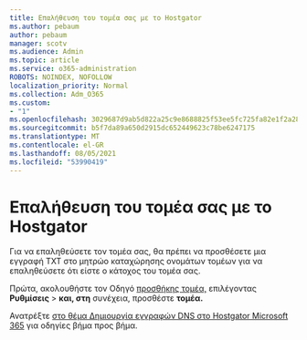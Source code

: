 ```yaml
---
title: Επαλήθευση του τομέα σας με το Hostgator
ms.author: pebaum
author: pebaum
manager: scotv
ms.audience: Admin
ms.topic: article
ms.service: o365-administration
ROBOTS: NOINDEX, NOFOLLOW
localization_priority: Normal
ms.collection: Adm_O365
ms.custom:
- "1"
ms.openlocfilehash: 3029687d9ab5d822a25c9e8688825f53ee5fc725fa82e1f2a282d22720431331
ms.sourcegitcommit: b5f7da89a650d2915dc652449623c78be6247175
ms.translationtype: MT
ms.contentlocale: el-GR
ms.lasthandoff: 08/05/2021
ms.locfileid: "53990419"
---
```

# <a name="verify-your-domain-with-hostgator"></a>Επαλήθευση του τομέα σας με το Hostgator

Για να επαληθεύσετε τον τομέα σας, θα πρέπει να προσθέσετε μια εγγραφή TXT στο μητρώο καταχώρησης ονομάτων τομέων για να επαληθεύσετε ότι είστε ο κάτοχος του τομέα σας. 

Πρώτα, ακολουθήστε τον Οδηγό [προσθήκης τομέα,](https://admin.microsoft.com/Adminportal#/Domains) επιλέγοντας **Ρυθμίσεις** \> **και, στη** συνέχεια, προσθέστε **τομέα.**
  
Ανατρέξτε [στο θέμα Δημιουργία εγγραφών DNS στο Hostgator Microsoft 365](https://docs.microsoft.com/microsoft-365/admin/dns/create-dns-records-at-hostgator) για οδηγίες βήμα προς βήμα.